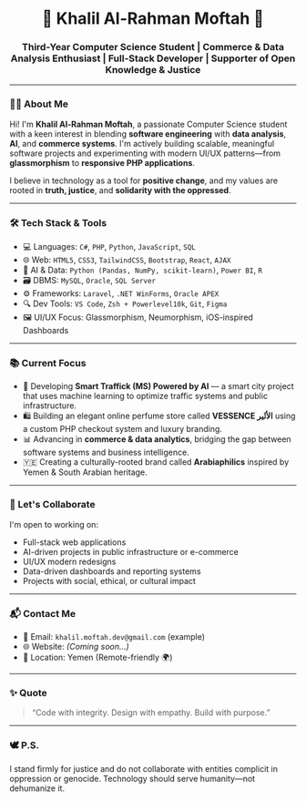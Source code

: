 <h1 align="center">🌟 Khalil Al-Rahman Moftah 🌟</h1>
<h3 align="center">Third-Year Computer Science Student | Commerce & Data Analysis Enthusiast | Full-Stack Developer | Supporter of Open Knowledge & Justice</h3>

---

### 👨‍💻 About Me

Hi! I'm **Khalil Al-Rahman Moftah**, a passionate Computer Science student with a keen interest in blending **software engineering** with **data analysis**, **AI**, and **commerce systems**. I'm actively building scalable, meaningful software projects and experimenting with modern UI/UX patterns—from **glassmorphism** to **responsive PHP applications**.

I believe in technology as a tool for **positive change**, and my values are rooted in **truth, justice**, and **solidarity with the oppressed**.

---

### 🛠️ Tech Stack & Tools

- 💻 Languages: `C#`, `PHP`, `Python`, `JavaScript`, `SQL`
- 🌐 Web: `HTML5`, `CSS3`, `TailwindCSS`, `Bootstrap`, `React`, `AJAX`
- 🧠 AI & Data: `Python (Pandas, NumPy, scikit-learn)`, `Power BI`, `R`
- 🗃️ DBMS: `MySQL`, `Oracle`, `SQL Server`
- ⚙️ Frameworks: `Laravel`, `.NET WinForms`, `Oracle APEX`
- 🔍 Dev Tools: `VS Code`, `Zsh + Powerlevel10k`, `Git`, `Figma`
- 🖼 UI/UX Focus: Glassmorphism, Neumorphism, iOS-inspired Dashboards

---

### 📚 Current Focus

- 🔧 Developing **Smart Traffick (MS) Powered by AI** — a smart city project that uses machine learning to optimize traffic systems and public infrastructure.
- 🛍️ Building an elegant online perfume store called **VESSENCE الأثَير** using a custom PHP checkout system and luxury branding.
- 📊 Advancing in **commerce & data analytics**, bridging the gap between software systems and business intelligence.
- 🇾🇪 Creating a culturally-rooted brand called **Arabiaphilics** inspired by Yemen & South Arabian heritage.

---

### 🤝 Let's Collaborate

I'm open to working on:
- Full-stack web applications  
- AI-driven projects in public infrastructure or e-commerce  
- UI/UX modern redesigns  
- Data-driven dashboards and reporting systems  
- Projects with social, ethical, or cultural impact

---

### 📬 Contact Me

- 📧 Email: `khalil.moftah.dev@gmail.com` (example)
- 🌐 Website: *(Coming soon...)*  
- 📍 Location: Yemen (Remote-friendly 🌍)

---

### ✨ Quote

> “Code with integrity. Design with empathy. Build with purpose.”

---

### 🕊️ P.S.

I stand firmly for justice and do not collaborate with entities complicit in oppression or genocide. Technology should serve humanity—not dehumanize it.
  
